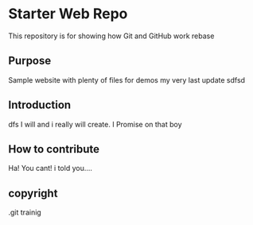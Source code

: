 # Starter Web Repo

This repository is for showing how Git and GitHub work
rebase
## Purpose

Sample website with plenty of files for demos
my very last update
sdfsd
## Introduction
dfs
I will and i really will create. I Promise on that boy

## How to contribute

Ha! You cant!
i told you....

## copyright

.git trainig

